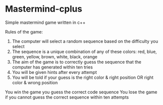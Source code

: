 # Mastermind-cplus
Simple mastermind game written in c++

Rules of the game: 

1. The computer will select a random sequence based on the difficulty you select
2. The sequence is a unique combination of any of these colors: red, blue, green, yellow, brown, white, black, orange
3. The aim of the game is to correctly guess the sequence that the computer has generated within ten tries
4. You will be given hints after every attempt
5. You will be told if your guess is the right color & right position OR right color & wrong position

You win the game you guess the correct code sequence
You lose the game if you cannot guess the correct sequence within ten attempts
